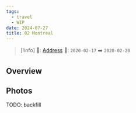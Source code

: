 ```yaml
---
tags:
  - travel
  - WIP
date: 2024-07-27
title: 02 Montreal
---
```



> [!info]
>📌: [Address]()
>📅: `2020-02-17` ➡️ `2020-02-20`

## Overview



## Photos

TODO: backfill
